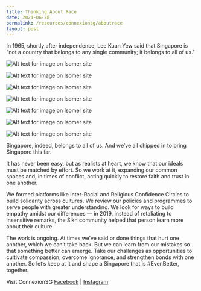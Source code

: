 ```yaml
---
title: Thinking About Race
date: 2021-06-28
permalink: /resources/connexionsg/aboutrace
layout: post
---
```

In 1965, shortly after independence, Lee Kuan Yew said that Singapore is “not a country that belongs to any single community; it belongs to all of us."

![Alt text for image on Isomer site](/images/race1.jpeg)

![Alt text for image on Isomer site](/images/race2.jpeg)

![Alt text for image on Isomer site](/images/race3.jpeg)

![Alt text for image on Isomer site](/images/race4.jpeg)

![Alt text for image on Isomer site](/images/race5.jpeg)

![Alt text for image on Isomer site](/images/race6.jpeg)

![Alt text for image on Isomer site](/images/race7.jpeg)

Singapore, indeed, belongs to all of us. And we’ve all chipped in to bring Singapore this far.

It has never been easy, but as realists at heart, we know that our ideals must be matched by effort. So we work at it, expanding our common spaces and, in times of conflict, acting quickly to restore faith and trust in one another.

We formed platforms like Inter-Racial and Religious Confidence Circles to build solidarity across cultures. We review our policies and programmes to serve people with greater understanding. We look for ways to build empathy amidst our differences — in 2019, instead of retaliating to insensitive remarks, the Sikh community helped that person learn more about their culture. 

The work is ongoing. At times we’ve said or done things that hurt one another, which we can’t take back. But we can learn from our mistakes so that something better can emerge. Take our challenges as opportunities to cultivate compassion, overcome ignorance, and strengthen bonds with one another. So let’s keep at it and shape a Singapore that is #EvenBetter, together.

Visit ConnexionSG [Facebook](https://www.facebook.com/ConnexionSG) | [Instagram](https://www.instagram.com/connexionsg/)
